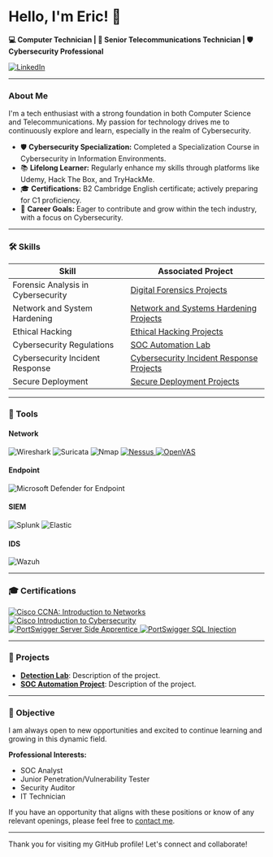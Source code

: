 # Hello, I'm Eric! 👋

**💻 Computer Technician | 📡 Senior Telecommunications Technician | 🛡️ Cybersecurity Professional**

<a href="https://www.linkedin.com/in/eric-serrano-mar%C3%ADn-8698531a4/" target="_blank">
    <img src="https://img.shields.io/badge/-LinkedIn-0072b1?&style=for-the-badge&logo=linkedin&logoColor=white" alt="LinkedIn" />
</a>

---

### About Me

I'm a tech enthusiast with a strong foundation in both Computer Science and Telecommunications. My passion for technology drives me to continuously explore and learn, especially in the realm of Cybersecurity.

- 🛡️ **Cybersecurity Specialization:** Completed a Specialization Course in Cybersecurity in Information Environments.
- 📚 **Lifelong Learner:** Regularly enhance my skills through platforms like Udemy, Hack The Box, and TryHackMe.
- 🎓 **Certifications:** B2 Cambridge English certificate; actively preparing for C1 proficiency.
- 🚀 **Career Goals:** Eager to contribute and grow within the tech industry, with a focus on Cybersecurity.

---

### 🛠️ Skills

| **Skill**                         | **Associated Project**                  |
|-----------------------------------|-----------------------------------------|
| Forensic Analysis in Cybersecurity | [Digital Forensics Projects](https://github.com/EricSerCiber/Projects/tree/main/Digital%20Forensics) |
| Network and System Hardening       | [Network and Systems Hardening Projects](https://github.com/EricSerCiber/Projects/tree/main/Network%20and%20Systems%20Hardening) |
| Ethical Hacking                    | [Ethical Hacking Projects](https://github.com/EricSerCiber/Projects/tree/main/Ethical%20Hacking) |
| Cybersecurity Regulations          | [SOC Automation Lab](https://example.com)|
| Cybersecurity Incident Response    | [Cybersecurity Incident Response Projects](https://github.com/EricSerCiber/Projects/tree/main/Cybersecurity%20Incidents) |
| Secure Deployment                  | [Secure Deployment Projects](https://github.com/EricSerCiber/Projects/tree/main/Secure%20Deployment) |


---

### 🔧 Tools

#### Network

<div>
    <img src="https://img.shields.io/badge/-Wireshark-1679A7?&style=for-the-badge&logo=Wireshark&logoColor=white" alt="Wireshark" />
    <img src="https://img.shields.io/badge/-Suricata-EF3B2D?&style=for-the-badge&logo=Suricata&logoColor=white" alt="Suricata" />
    <img src="https://img.shields.io/badge/-Nmap-4682B4?&style=for-the-badge&logo=Nmap&logoColor=white" alt="Nmap" />
    <a href="https://github.com/EricSerCiber/Projects/blob/main/Ethical%20Hacking/Nessus/nessus.md" target="_blank">
        <img src="https://img.shields.io/badge/-Nessus-007ACC?style=for-the-badge&logo=Nessus&logoColor=white" alt="Nessus" />
    </a>
    <a href="https://github.com/EricSerCiber/Projects/blob/main/Ethical%20Hacking/OpenVAS/OpenVAS%20Metasploitable2.md" target="_blank">
        <img src="https://img.shields.io/badge/-OpenVAS-32CD32?style=for-the-badge&logo=OpenVAS&logoColor=white" alt="OpenVAS" />
    </a>
</div>

#### Endpoint
<div>
    <img src="https://img.shields.io/badge/-Microsoft_Defender_for_Endpoint-00A4EF?&style=for-the-badge&logo=Microsoft&logoColor=white" alt="Microsoft Defender for Endpoint" />
</div>

#### SIEM
<div>
    <img src="https://img.shields.io/badge/-Splunk-000000?&style=for-the-badge&logo=Splunk&logoColor=white" alt="Splunk" />
    <img src="https://img.shields.io/badge/-Elastic-005571?&style=for-the-badge&logo=Elastic&logoColor=white" alt="Elastic" />
</div>

#### IDS
<div>
    <img src="https://img.shields.io/badge/-Wazuh-0056A6?style=for-the-badge&logo=Wazuh&logoColor=white" alt="Wazuh" />
</div>

---

### 🎓 Certifications

<div>
<a href=https://www.credly.com/badges/5cf505f1-f6a4-42fe-80b3-19f901e79996/public_url target="_blank">
    <img src="https://img.shields.io/badge/-CCNA%3A%20Introduction%20to%20Networks-1BA0D7?style=for-the-badge&logo=Cisco&logoColor=white" alt="Cisco CCNA: Introduction to Networks" />
</a>
<a href="https://www.credly.com/badges/bffc15da-110d-4226-b8c5-ef49c52503c0/public_url" target="_blank">
    <img src="https://img.shields.io/badge/-Introduction%20to%20Cybersecurity-1BA0D7?style=for-the-badge&logo=Cisco&logoColor=white" alt="Cisco Introduction to Cybersecurity" />
</a>
<a href=https://portswigger.net/web-security/learning-paths/server-side-vulnerabilities-apprentice target="_blank">
    <img src="https://img.shields.io/badge/-Server%20Side%20Apprentice-FF5733?style=for-the-badge&logo=PortSwigger&logoColor=white" alt="PortSwigger Server Side Apprentice" />
</a>
<a href=https://portswigger.net/web-security/learning-paths/sql-injection target="_blank">
    <img src="https://img.shields.io/badge/-SQL%20Injection-FF5733?style=for-the-badge&logo=PortSwigger&logoColor=white" alt="PortSwigger SQL Injection" />
</a>

---

### 🌟 Projects

- **[Detection Lab](https://example.com)**: Description of the project.
- **[SOC Automation Project](https://example.com)**: Description of the project.

---

### 🎯 Objective

I am always open to new opportunities and excited to continue learning and growing in this dynamic field.

**Professional Interests:**
- SOC Analyst
- Junior Penetration/Vulnerability Tester
- Security Auditor
- IT Technician

If you have an opportunity that aligns with these positions or know of any relevant openings, please feel free to [contact me](https://www.linkedin.com/in/eric-serrano-mar%C3%ADn-8698531a4/).

---

Thank you for visiting my GitHub profile! Let's connect and collaborate!

